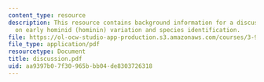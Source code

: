 ```yaml
---
content_type: resource
description: This resource contains background information for a discussion project
  on early hominid (hominin) variation and species identification.
file: https://ol-ocw-studio-app-production.s3.amazonaws.com/courses/3-987-human-origins-and-evolution-spring-2006/aa9397b07f30965bbb04de8303726318_discussion.pdf
file_type: application/pdf
resourcetype: Document
title: discussion.pdf
uid: aa9397b0-7f30-965b-bb04-de8303726318
---
```

